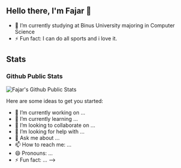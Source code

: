 
## Hello there, I'm Fajar 👋

- 🔭 I’m currently studying at Binus University majoring in Computer Science
- ⚡ Fun fact: I can do all sports and i love it.

## Stats
<h3>Github Public Stats</h3>
<img src="https://github-readme-stats.vercel.app/api?username=fajartd02&theme=tokyonight&show_icons=true&hide_border=true" alt="Fajar's Github Public Stats"/>

<!-- ## Top Languages
[![Top Langs](https://github-readme-stats.vercel.app/api/top-langs/?username=fajartd02&layout=compact&theme=tokyonight&show_icons=true&hide_border=true)](https://github.com/fajartd02/github-readme-stats) -->

Here are some ideas to get you started:

- 🔭 I’m currently working on ...
- 🌱 I’m currently learning ...
- 👯 I’m looking to collaborate on ...
- 🤔 I’m looking for help with ...
- 💬 Ask me about ...
- 📫 How to reach me: ...
- 😄 Pronouns: ...
- ⚡ Fun fact: ...
-->
